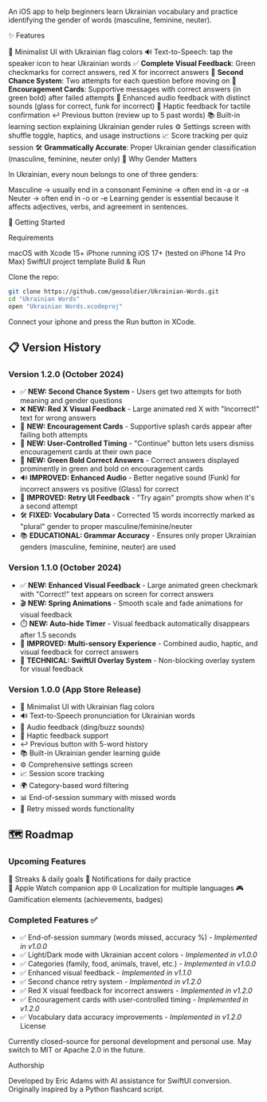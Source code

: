 An iOS app to help beginners learn Ukrainian vocabulary and practice identifying the gender of words (masculine, feminine, neuter).

✨ Features

🎨 Minimalist UI with Ukrainian flag colors
🔊 Text-to-Speech: tap the speaker icon to hear Ukrainian words
✅ **Complete Visual Feedback**: Green checkmarks for correct answers, red X for incorrect answers
🔄 **Second Chance System**: Two attempts for each question before moving on
💝 **Encouragement Cards**: Supportive messages with correct answers (in green bold) after failed attempts
🎵 Enhanced audio feedback with distinct sounds (glass for correct, funk for incorrect)
📳 Haptic feedback for tactile confirmation
↩️ Previous button (review up to 5 past words)
📚 Built-in learning section explaining Ukrainian gender rules
⚙️ Settings screen with shuffle toggle, haptics, and usage instructions
📈 Score tracking per quiz session
🛠️ **Grammatically Accurate**: Proper Ukrainian gender classification (masculine, feminine, neuter only)
📖 Why Gender Matters

In Ukrainian, every noun belongs to one of three genders:

Masculine → usually end in a consonant
Feminine → often end in -а or -я
Neuter → often end in -о or -е
Learning gender is essential because it affects adjectives, verbs, and agreement in sentences.

🚀 Getting Started

Requirements

macOS with Xcode 15+
iPhone running iOS 17+ (tested on iPhone 14 Pro Max)
SwiftUI project template
Build & Run

Clone the repo:

```bash
git clone https://github.com/geosoldier/Ukrainian-Words.git
cd "Ukrainian Words"
open "Ukrainian Words.xcodeproj"
```

Connect your iphone and press the Run button in XCode.

## 📋 Version History

### Version 1.2.0 (October 2024)
- ✅ **NEW: Second Chance System** - Users get two attempts for both meaning and gender questions
- ❌ **NEW: Red X Visual Feedback** - Large animated red X with "Incorrect!" text for wrong answers
- 💝 **NEW: Encouragement Cards** - Supportive splash cards appear after failing both attempts
- 🎯 **NEW: User-Controlled Timing** - "Continue" button lets users dismiss encouragement cards at their own pace
- 💚 **NEW: Green Bold Correct Answers** - Correct answers displayed prominently in green and bold on encouragement cards
- 🔊 **IMPROVED: Enhanced Audio** - Better negative sound (Funk) for incorrect answers vs positive (Glass) for correct
- 🔄 **IMPROVED: Retry UI Feedback** - "Try again" prompts show when it's a second attempt
- 🛠️ **FIXED: Vocabulary Data** - Corrected 15 words incorrectly marked as "plural" gender to proper masculine/feminine/neuter
- 📚 **EDUCATIONAL: Grammar Accuracy** - Ensures only proper Ukrainian genders (masculine, feminine, neuter) are used

### Version 1.1.0 (October 2024)
- ✅ **NEW: Enhanced Visual Feedback** - Large animated green checkmark with "Correct!" text appears on screen for correct answers
- 🎬 **NEW: Spring Animations** - Smooth scale and fade animations for visual feedback
- ⏱️ **NEW: Auto-hide Timer** - Visual feedback automatically disappears after 1.5 seconds
- 🎯 **IMPROVED: Multi-sensory Experience** - Combined audio, haptic, and visual feedback for correct answers
- 🔧 **TECHNICAL: SwiftUI Overlay System** - Non-blocking overlay system for visual feedback

### Version 1.0.0 (App Store Release)
- 🎨 Minimalist UI with Ukrainian flag colors
- 🔊 Text-to-Speech pronunciation for Ukrainian words
- 🎵 Audio feedback (ding/buzz sounds)
- 📳 Haptic feedback support
- ↩️ Previous button with 5-word history
- 📚 Built-in Ukrainian gender learning guide
- ⚙️ Comprehensive settings screen
- 📈 Session score tracking
- 🌍 Category-based word filtering
- 📊 End-of-session summary with missed words
- 🔄 Retry missed words functionality

## 🗺️ Roadmap

### Upcoming Features
🎯 Streaks & daily goals
🔔 Notifications for daily practice  
📱 Apple Watch companion app
🌐 Localization for multiple languages
🎮 Gamification elements (achievements, badges)

### Completed Features ✅
- ✅ End-of-session summary (words missed, accuracy %) - *Implemented in v1.0.0*
- ✅ Light/Dark mode with Ukrainian accent colors - *Implemented in v1.0.0*  
- ✅ Categories (family, food, animals, travel, etc.) - *Implemented in v1.0.0*
- ✅ Enhanced visual feedback - *Implemented in v1.1.0*
- ✅ Second chance retry system - *Implemented in v1.2.0*
- ✅ Red X visual feedback for incorrect answers - *Implemented in v1.2.0*
- ✅ Encouragement cards with user-controlled timing - *Implemented in v1.2.0*
- ✅ Vocabulary data accuracy improvements - *Implemented in v1.2.0*
License

Currently closed-source for personal development and personal use. May switch to MIT or Apache 2.0 in the future.

Authorship

Developed by Eric Adams with AI assistance for SwiftUI conversion. Originally inspired by a Python flashcard script.
